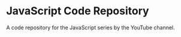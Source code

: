 # JavaScript Code Repository  

A code repository for the JavaScript series by the YouTube channel.  

